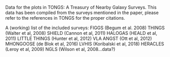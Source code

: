 Data for the plots in TONGS: A Treasury of Nearby Galaxy Surveys. 
This data has been compiled from the surveys mentioned in the paper, please refer to the references in TONGS for the proper citations. 

A (working) list of the included surveys:
FIGGS (Begum et al. 2008)
THINGS (Walter et al, 2008)
SHIELD (Cannon et al, 2011)
HALOGAS (HEALD et al, 2011)
LITTLE THINGS (Hunter et al, 2012)
VLA ANGST (Ott et al, 2012)
MHONGOOSE (de Blok et al, 2016)
LVHIS (Koribalski et al, 2018)
HERACLES (Leroy et al, 2009)
NGLS (Wilson et al, 2008...data?)
